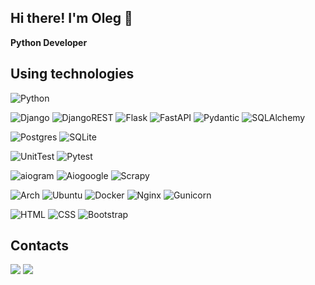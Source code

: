 ## Hi there! I'm Oleg 👋

**Python Developer**

## Using technologies

![Python](https://img.shields.io/badge/python-3670A0?style=for-the-badge&logo=python&logoColor=ffdd54)

![Django](https://img.shields.io/badge/django-%23092E20.svg?style=for-the-badge&logo=django&logoColor=white)
![DjangoREST](https://img.shields.io/badge/DJANGO-REST-ff1709?style=for-the-badge&logo=django&logoColor=white&color=ff1709&labelColor=gray)
![Flask](https://img.shields.io/badge/flask-%23000.svg?style=for-the-badge&logo=flask&logoColor=white)
![FastAPI](https://img.shields.io/badge/FastAPI-005571?style=for-the-badge&logo=fastapi)
![Pydantic](https://img.shields.io/badge/Pydantic-%23B41248.svg?style=for-the-badge&logo=pydantic)
![SQLAlchemy](https://img.shields.io/badge/SQLAlchemy-%23424242.svg?style=for-the-badge&logo=sqlalchemy&logoSize=auto)

![Postgres](https://img.shields.io/badge/postgres-%23316192.svg?style=for-the-badge&logo=postgresql&logoColor=white)
![SQLite](https://img.shields.io/badge/sqlite-%2307405e.svg?style=for-the-badge&logo=sqlite&logoColor=white)

![UnitTest](https://img.shields.io/badge/unittest-0078D6?style=for-the-badge&logo=unittest)
![Pytest](https://img.shields.io/badge/pytest-0078D9?style=for-the-badge&logo=pytest)

![aiogram](https://img.shields.io/badge/aiogram-%23009CFB.svg?style=for-the-badge&logo=aiogram&logoColor=white)
![Aiogoogle](https://img.shields.io/badge/Aiogoogle-%23F7C542.svg?style=for-the-badge&logo=aiogoogle&logoColor=white)
![Scrapy](https://img.shields.io/badge/Scrapy-%235FA839.svg?style=for-the-badge&logo=scrapy&logoColor=white)

![Arch](https://img.shields.io/badge/Arch%20Linux-1793D1?logo=arch-linux&logoColor=fff&style=for-the-badge)
![Ubuntu](https://img.shields.io/badge/Ubuntu-843719?logo=ubuntu&style=for-the-badge)
![Docker](https://img.shields.io/badge/docker-%230db7ed.svg?style=for-the-badge&logo=docker&logoColor=white)
![Nginx](https://img.shields.io/badge/nginx-%23009639.svg?style=for-the-badge&logo=nginx&logoColor=white)
![Gunicorn](https://img.shields.io/badge/gunicorn-%298729.svg?style=for-the-badge&logo=gunicorn&logoColor=white)

![HTML](https://img.shields.io/badge/html-%23E34F26.svg?style=for-the-badge&logo=html5&logoColor=white)
![CSS](https://img.shields.io/badge/css-%231572B6.svg?style=for-the-badge&logo=css3&logoColor=white)
![Bootstrap](https://img.shields.io/badge/bootstrap-%238511FA.svg?style=for-the-badge&logo=bootstrap&logoColor=white)

## Contacts

<a href="https://t.me/m1gn0n"><img src="https://img.shields.io/badge/m1gn0n-darkblue?style=for-the-badge&logo=telegram"/></a>
<a href="mailto:olsapozhnikov@yandex.ru"><img src="https://img.shields.io/badge/mail-yellow?style=for-the-badge&logo=yandex"/></a>
